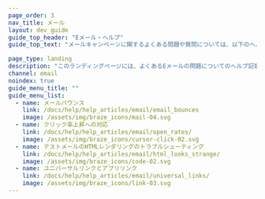 ```yaml
---
page_order: 3
nav_title: メール
layout: dev_guide
guide_top_header: "Eメール・ヘルプ"
guide_top_text: "メールキャンペーンに関するよくある問題や質問については、以下のヘルプ記事をチェックしよう。<br><br> BrazeでパーソナライズされたEメールメッセージを作成する詳細に興味がある？詳しくは<a href='/docs/user_guide/message_building_by_channel/email/'>Eメールの</a>セクションをご覧いただきたい！"

page_type: landing
description: "このランディングページには、よくあるEメールの問題についてのヘルプ記事が掲載されている。"
channel: email
noindex: true
guide_menu_title: ""
guide_menu_list:
  - name: メールバウンス
    link: /docs/help/help_articles/email/email_bounces
    image: /assets/img/braze_icons/mail-04.svg
  - name: クリック率上昇への対応
    link: /docs/help/help_articles/email/open_rates/
    image: /assets/img/braze_icons/cursor-click-02.svg
  - name: テストメールのHTMLレンダリングのトラブルシューティング 
    link: /docs/help/help_articles/email/html_looks_strange/
    image: /assets/img/braze_icons/code-02.svg
  - name: ユニバーサルリンクとアプリリンク
    link: /docs/help/help_articles/email/universal_links/
    image: /assets/img/braze_icons/link-03.svg
---
```

